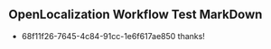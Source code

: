 ## OpenLocalization Workflow Test MarkDown
* 68f11f26-7645-4c84-91cc-1e6f617ae850 thanks!

<!--HONumber=Aug16_HO3-->



